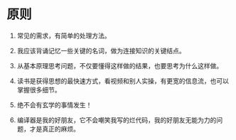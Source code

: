 # 原则

1. 常见的需求，有简单的处理方法。

2. 我应该背诵记忆一些关键的名词，做为连接知识的关键结点。

3. 从基本原理思考问题，不仅要懂得这样做的结果，也要思考为什么这样做。
  
4. 读书是获得思想的最快速方式，看视频和别人实操，有更宽的信息流，也可以掌握很多细节。

5. 绝不会有玄学的事情发生！

6. 编译器是我的好朋友，它不会嘲笑我写的烂代码，我的好朋友无能为力的问题，才是真正的麻烦。

